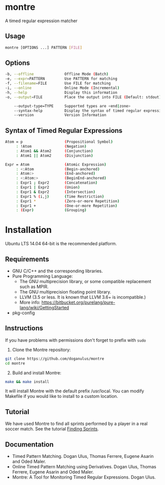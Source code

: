 # montre

A timed regular expression matcher

## Usage
```sh
montre [OPTIONS ...] PATTERN [FILE]
```
## Options
```sh
-b, --offline              Offline Mode (Batch)
-e, --expr=PATTERN         Use PATTERN for matching
-f, --filename=FILE        Use FILE for matching
-i, --online               Online Mode (Incremental)
-h, --help                 Display this information
-o, --output=FILE          Place the output into FILE (Default: stdout)

    --output-type=TYPE     Supported types are <end|zone>
    --syntax-help          Display the syntax of timed regular expressions
    --version              Version Information
```

## Syntax of Timed Regular Expressions

```sh
Atom = p                   (Propositional Symbol)
     : !Atom               (Negation)
     : Atom1 && Atom2      (Conjunction)
     : Atom1 || Atom2      (Disjunction)

Expr = Atom                (Atomic Expression)
     : <:Atom              (Begin-anchored)
     : Atom:>              (End-anchored)
     : <:Atom:>            (BeginEnd-anchored)
     : Expr1 ; Expr2       (Concatenation)
     : Expr1 | Expr2       (Union)
     : Expr1 & Expr2       (Intersection)
     : Expr1 % (i,j)       (Time Restriction)
     : Expr1 *             (Zero-or-more Repetition)
     : Expr1 +             (One-or-more Repetition)
     : (Expr)              (Grouping)
```
# Installation

Ubuntu LTS 14.04 64-bit is the recommended platform.

## Requirements

  * GNU C/C++ and the corresponding libraries.
  * Pure Programming Language:
  	* The GNU multiprecision library, or some compatible replacement such as MPIR.
  	* The GNU multiprecision floating point library.
  	* LLVM (3.5 or less. It is known that LLVM 3.6+ is incompatible.)
  	* More info: https://bitbucket.org/purelang/pure-lang/wiki/GettingStarted
  * pkg-config

## Instructions

If you have problems with permissions don't forget to prefix with `sudo`

1. Clone the Montre repository:

  ```sh
  git clone https://github.com/doganulus/montre
  cd montre
  ```

2. Build and install Montre:

  ```sh
  make && make install
  ```

  It will install Montre with the default prefix /usr/local. You can modify Makefile if you would like to install to a custom location.
  
## Tutorial

We have used Montre to find all sprints performed by a player in a real soccer match. See the tutorial [Finding Sprints](https://github.com/doganulus/montre/blob/master/demo/sprints.ipynb).

## Documentation

  * Timed Pattern Matching. Dogan Ulus, Thomas Ferrere, Eugene Asarin and Oded Maler.
  * Online Timed Pattern Matching using Derivatives. Dogan Ulus, Thomas Ferrere, Eugene Asarin and Oded Maler.
  * Montre: A Tool for Monitoring Timed Regular Expressions. Dogan Ulus.
